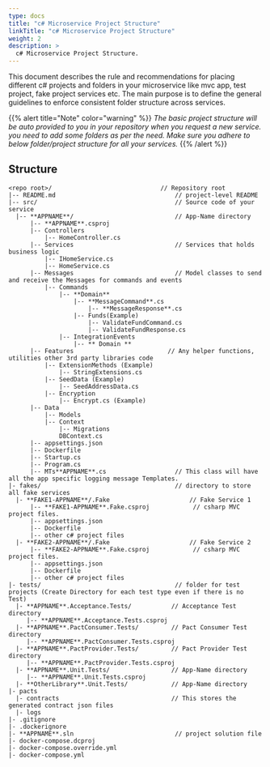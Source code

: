 ```yaml
---
type: docs
title: "c# Microservice Project Structure"
linkTitle: "c# Microservice Project Structure"
weight: 2
description: >
  c# Microservice Project Structure.
---
```


This document describes the rule and recommendations for placing different c# projects and folders in your microservice like mvc app, test project, fake project services etc. The main purpose is to define the general guidelines to enforce consistent folder structure across services.

{{% alert title="Note" color="warning" %}}
*The basic project structure will be auto provided to you in your repository when you request a new service. you need to add some folders as per the need. Make sure you adhere to below folder/project structure for all your services.*
{{% /alert %}}

## Structure

```
<repo root>/                              // Repository root
|-- README.md                                 // project-level README
|-- src/                                      // Source code of your service
  |-- **APPNAME**/                            // App-Name directory
      |-- **APPNAME**.csproj                  
      |-- Controllers                                               
          |-- HomeController.cs
      |-- Services                            // Services that holds business logic
          |-- IHomeService.cs
          |-- HomeService.cs
      |-- Messages                            // Model classes to send and receive the Messages for commands and events
          |-- Commands
              |-- **Domain**
                  |-- **MessageCommand**.cs
                      |-- **MessageResponse**.cs
                  |-- Funds(Example)
                      |-- ValidateFundCommand.cs
                      |-- ValidateFundResponse.cs
              |-- IntegrationEvents
                  |-- ** Domain **
      |-- Features                          // Any helper functions, utilities other 3rd party libraries code 
          |-- ExtensionMethods (Example)
              |-- StringExtensions.cs
          |-- SeedData (Example)
              |-- SeedAddressData.cs
          |-- Encryption
              |-- Encrypt.cs (Example)
      |-- Data
          |-- Models
          |-- Context
              |-- Migrations
              DBContext.cs
      |-- appsettings.json
      |-- Dockerfile
      |-- Startup.cs
      |-- Program.cs
      |-- MTs**APPNAME**.cs                   // This class will have all the app specific logging message Templates.
|- fakes/                                     // directory to store all fake services
  |- **FAKE1-APPNAME**/.Fake                      // Fake Service 1
      |-- **FAKE1-APPNAME**.Fake.csproj            // csharp MVC project files.
      |-- appsettings.json
      |-- Dockerfile
      |-- other c# project files
  |- **FAKE2-APPNAME**/.Fake                      // Fake Service 2
      |-- **FAKE2-APPNAME**.Fake.csproj            // csharp MVC project files.
      |-- appsettings.json
      |-- Dockerfile
      |-- other c# project files
|- tests/                                     // folder for test projects (Create Directory for each test type even if there is no Test)
  |- **APPNAME**.Acceptance.Tests/           // Acceptance Test directory
     |-- **APPNAME**.Acceptance.Tests.csproj
  |- **APPNAME**.PactConsumer.Tests/         // Pact Consumer Test directory
     |-- **APPNAME**.PactConsumer.Tests.csproj 
  |- **APPNAME**.PactProvider.Tests/         // Pact Provider Test directory
     |-- **APPNAME**.PactProvider.Tests.csproj 
  |- **APPNAME**.Unit.Tests/                 // App-Name directory
     |-- **APPNAME**.Unit.Tests.csproj 
  |- **OtherLibrary**.Unit.Tests/            // App-Name directory
|- pacts
  |- contracts                               // This stores the generated contract json files
  |- logs
|- .gitignore
|- .dockerignore
|- **APPNAME**.sln                            // project solution file
|- docker-compose.dcproj
|- docker-compose.override.yml
|- docker-compose.yml

```
